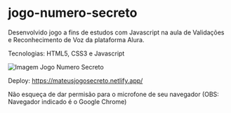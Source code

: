 # jogo-numero-secreto
Desenvolvido jogo a fins de estudos com Javascript na aula de Validações e Reconhecimento de Voz da plataforma Alura. 

Tecnologias: HTML5, CSS3 e Javascript

![Imagem Jogo Numero Secreto](https://user-images.githubusercontent.com/62137349/208776734-e8890e7f-9dba-4c7c-8b8c-40f91ab6d072.png)

Deploy: https://mateusjogosecreto.netlify.app/

Não esqueça de dar permisão para o microfone de seu navegador (OBS: Navegador indicado é o Google Chrome) 
